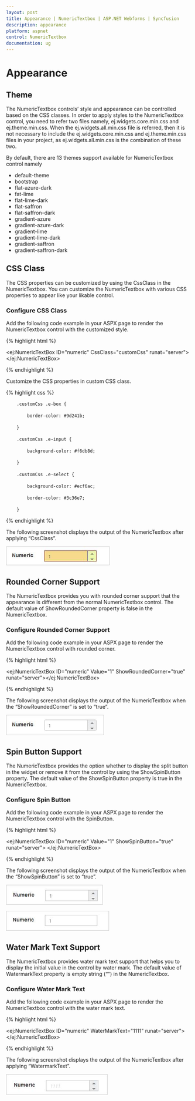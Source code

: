 ```yaml
---
layout: post
title: Appearance | NumericTextbox | ASP.NET Webforms | Syncfusion
description: appearance
platform: aspnet
control: NumericTextbox
documentation: ug
---
```


# Appearance

## Theme

The NumericTextbox controls’ style and appearance can be controlled based on the CSS classes. In order to apply styles to the NumericTextbox control, you need to refer two files namely, ej.widgets.core.min.css and ej.theme.min.css. When the ej.widgets.all.min.css file is referred, then it is not necessary to include the ej.widgets.core.min.css and ej.theme.min.css files in your project, as ej.widgets.all.min.css is the combination of these two. 

By default, there are 13 themes support available for NumericTextbox control namely

* default-theme
* bootstrap
* flat-azure-dark
* fat-lime
* flat-lime-dark
* flat-saffron
* flat-saffron-dark
* gradient-azure
* gradient-azure-dark
* gradient-lime
* gradient-lime-dark
* gradient-saffron
* gradient-saffron-dark



## CSS Class

The CSS properties can be customized by using the CssClass in the NumericTextbox. You can customize the NumericTextbox with various CSS properties to appear like your likable control.

### Configure CSS Class

Add the following code example in your ASPX page to render the NumericTextbox control with the customized style.

{% highlight html %}

<ej:NumericTextBox ID="numeric" CssClass="customCss" runat="server"> </ej:NumericTextBox>



{% endhighlight %}



Customize the CSS properties in custom CSS class.

{% highlight css %}

        .customCss .e-box {

            border-color: #9d241b;

        }

        .customCss .e-input {

            background-color: #f6db8d;            

        }

        .customCss .e-select {

            background-color: #ecf6ac;

            border-color: #3c36e7;

        }



{% endhighlight %}



The following screenshot displays the output of the NumericTextbox after applying “CssClass”.

![C:/Users/giftline.jebamani/Desktop/j.png](Appearance_images/Appearance_img1.png) 



## Rounded Corner Support

The NumericTextbox provides you with rounded corner support that the appearance is different from the normal NumericTextbox control. The default value of ShowRoundedCorner property is false in the NumericTextbox.

### Configure Rounded Corner Support

Add the following code example in your ASPX page to render the NumericTextbox control with rounded corner.

{% highlight html %}

<ej:NumericTextBox ID="numeric" Value="1" ShowRoundedCorner="true" runat="server"></ej:NumericTextBox>



{% endhighlight %}



The following screenshot displays the output of the NumericTextbox when the “ShowRoundedCorner” is set to “true”.

![C:/Users/giftline.jebamani/Desktop/k.png](Appearance_images/Appearance_img2.png) 



## Spin Button Support

The NumericTextbox provides the option whether to display the split button in the widget or remove it from the control by using the ShowSpinButton property. The default value of the ShowSpinButton property is true in the NumericTextbox.

### Configure Spin Button

Add the following code example in your ASPX page to render the NumericTextbox control with the SpinButton.

{% highlight html %}



<ej:NumericTextBox ID="numeric" Value="1" ShowSpinButton="true" runat="server"> </ej:NumericTextBox>





{% endhighlight %}



The following screenshot displays the output of the NumericTextbox when the “ShowSpinButton” is set to “true”.

![C:/Users/giftline.jebamani/Desktop/l.png](Appearance_images/Appearance_img3.png) 

![C:/Users/giftline.jebamani/Desktop/la.png](Appearance_images/Appearance_img4.png) 



## Water Mark Text Support

The NumericTextbox provides water mark text support that helps you to display the initial value in the control by water mark. The default value of WatermarkText property is empty string (“”) in the NumericTextbox.

### Configure Water Mark Text

Add the following code example in your ASPX page to render the NumericTextbox control with the water mark text.

{% highlight html %}

<ej:NumericTextBox ID="numeric" WaterMarkText="1111" runat="server"> </ej:NumericTextBox>



{% endhighlight %}



The following screenshot displays the output of the NumericTextbox after applying “WatermarkText”.

![C:/Users/giftline.jebamani/Desktop/m.png](Appearance_images/Appearance_img5.png) 



